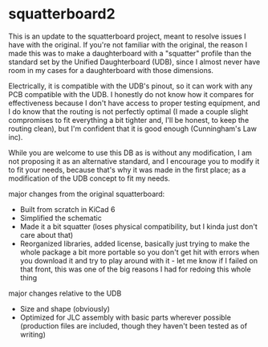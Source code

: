 # squatterboard2

This is an update to the squatterboard project, meant to resolve issues I have with the original. If you're not familiar with the original, the reason I made this was to make a daughterboard with a "squatter" profile than the standard set by the Unified Daughterboard (UDB), since I almost never have room in my cases for a daughterboard with those dimensions.

Electrically, it is compatible with the UDB's pinout, so it can work with any PCB compatible with the UDB. I honestly do not know how it compares for effectiveness because I don't have access to proper testing equipment, and I do know that the routing is not perfectly optimal (I made a couple slight compromises to fit everything a bit tighter and, I'll be honest, to keep the routing clean), but I'm confident that it is good enough (Cunningham's Law inc).

While you are welcome to use this DB as is without any modification, I am not proposing it as an alternative standard, and I encourage you to modify it to fit your needs, because that's why it was made in the first place; as a modification of the UDB concept to fit my needs.

major changes from the original squatterboard:

* Built from scratch in KiCad 6
* Simplified the schematic
* Made it a bit squatter (loses physical compatibility, but I kinda just don't care about that)
* Reorganized libraries, added license, basically just trying to make the whole package a bit more portable so you don't get hit with errors when you download it and try to play around with it - let me know if I failed on that front, this was one of the big reasons I had for redoing this whole thing

major changes relative to the UDB

* Size and shape (obviously)
* Optimized for JLC assembly with basic parts wherever possible (production files are included, though they haven't been tested as of writing)
